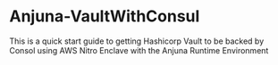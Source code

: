 # Anjuna-VaultWithConsul
This is a quick start guide to getting Hashicorp Vault to be backed by Consol using AWS Nitro Enclave with the Anjuna Runtime Environment
